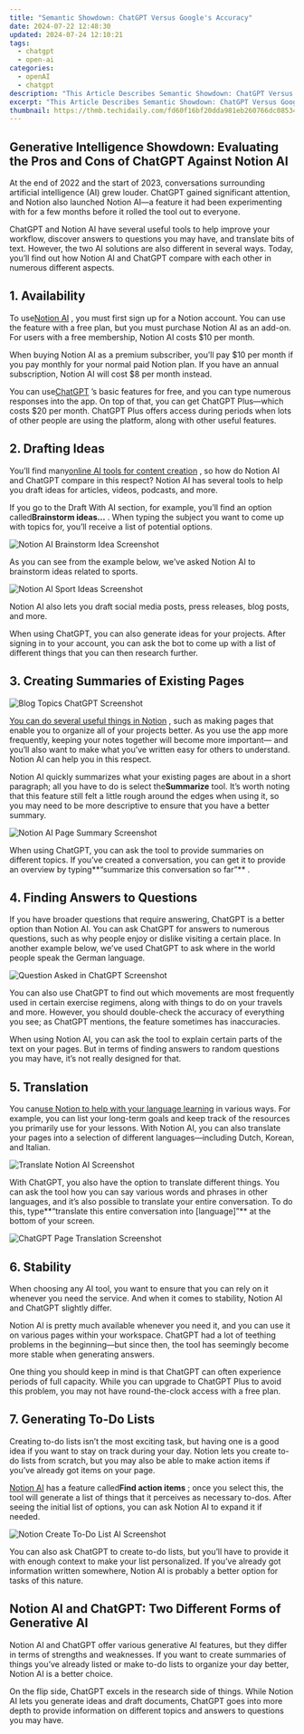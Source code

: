 ```yaml
---
title: "Semantic Showdown: ChatGPT Versus Google's Accuracy"
date: 2024-07-22 12:48:30
updated: 2024-07-24 12:10:21
tags:
  - chatgpt
  - open-ai
categories:
  - openAI
  - chatgpt
description: "This Article Describes Semantic Showdown: ChatGPT Versus Google's Accuracy"
excerpt: "This Article Describes Semantic Showdown: ChatGPT Versus Google's Accuracy"
thumbnail: https://thmb.techidaily.com/fd60f16bf20dda981eb260766dc085349ba6360b3659bdf5766d705fbc85be65.jpg
---
```


## Generative Intelligence Showdown: Evaluating the Pros and Cons of ChatGPT Against Notion AI

 At the end of 2022 and the start of 2023, conversations surrounding artificial intelligence (AI) grew louder. ChatGPT gained significant attention, and Notion also launched Notion AI—a feature it had been experimenting with for a few months before it rolled the tool out to everyone.

 ChatGPT and Notion AI have several useful tools to help improve your workflow, discover answers to questions you may have, and translate bits of text. However, the two AI solutions are also different in several ways. Today, you’ll find out how Notion AI and ChatGPT compare with each other in numerous different aspects.

## 1\. Availability

 To use[Notion AI](https://www.notion.so/product/ai) , you must first sign up for a Notion account. You can use the feature with a free plan, but you must purchase Notion AI as an add-on. For users with a free membership, Notion AI costs $10 per month.

 When buying Notion AI as a premium subscriber, you’ll pay $10 per month if you pay monthly for your normal paid Notion plan. If you have an annual subscription, Notion AI will cost $8 per month instead.

 You can use[ChatGPT](https://chat.openai.com/) ’s basic features for free, and you can type numerous responses into the app. On top of that, you can get ChatGPT Plus—which costs $20 per month. ChatGPT Plus offers access during periods when lots of other people are using the platform, along with other useful features.

## 2\. Drafting Ideas

 You’ll find many[online AI tools for content creation](https://www.makeuseof.com/best-online-ai-tools-content-creation/) , so how do Notion AI and ChatGPT compare in this respect? Notion AI has several tools to help you draft ideas for articles, videos, podcasts, and more.

 If you go to the Draft With AI section, for example, you’ll find an option called**Brainstorm ideas...** . When typing the subject you want to come up with topics for, you’ll receive a list of potential options.

![Notion AI Brainstorm Idea Screenshot](https://static1.makeuseofimages.com/wordpress/wp-content/uploads/2023/04/notion-ai-brainstorm-idea.jpg)

 As you can see from the example below, we’ve asked Notion AI to brainstorm ideas related to sports.

![Notion AI Sport Ideas Screenshot](https://static1.makeuseofimages.com/wordpress/wp-content/uploads/2023/04/notion-ai-sport-ideas.jpg)

 Notion AI also lets you draft social media posts, press releases, blog posts, and more.

 When using ChatGPT, you can also generate ideas for your projects. After signing in to your account, you can ask the bot to come up with a list of different things that you can then research further.

## 3\. Creating Summaries of Existing Pages

![Blog Topics ChatGPT Screenshot](https://static1.makeuseofimages.com/wordpress/wp-content/uploads/2023/04/blog-topics-chatgpt.jpg)

[You can do several useful things in Notion](https://www.makeuseof.com/useful-things-to-do-notion/) , such as making pages that enable you to organize all of your projects better. As you use the app more frequently, keeping your notes together will become more important— and you’ll also want to make what you’ve written easy for others to understand. Notion AI can help you in this respect.

 Notion AI quickly summarizes what your existing pages are about in a short paragraph; all you have to do is select the**Summarize** tool. It’s worth noting that this feature still felt a little rough around the edges when using it, so you may need to be more descriptive to ensure that you have a better summary.

![Notion AI Page Summary Screenshot](https://static1.makeuseofimages.com/wordpress/wp-content/uploads/2023/04/notion-ai-page-summary.jpg)

 When using ChatGPT, you can ask the tool to provide summaries on different topics. If you’ve created a conversation, you can get it to provide an overview by typing**“summarize this conversation so far”** .

## 4\. Finding Answers to Questions

 If you have broader questions that require answering, ChatGPT is a better option than Notion AI. You can ask ChatGPT for answers to numerous questions, such as why people enjoy or dislike visiting a certain place. In another example below, we’ve used ChatGPT to ask where in the world people speak the German language.

![Question Asked in ChatGPT Screenshot](https://static1.makeuseofimages.com/wordpress/wp-content/uploads/2023/04/question-asked-in-chatgpt.jpeg)

 You can also use ChatGPT to find out which movements are most frequently used in certain exercise regimens, along with things to do on your travels and more. However, you should double-check the accuracy of everything you see; as ChatGPT mentions, the feature sometimes has inaccuracies.

 When using Notion AI, you can ask the tool to explain certain parts of the text on your pages. But in terms of finding answers to random questions you may have, it’s not really designed for that.

## 5\. Translation

 You can[use Notion to help with your language learning](https://www.makeuseof.com/use-notion-learn-language/) in various ways. For example, you can list your long-term goals and keep track of the resources you primarily use for your lessons. With Notion AI, you can also translate your pages into a selection of different languages—including Dutch, Korean, and Italian.

![Translate Notion AI Screenshot](https://static1.makeuseofimages.com/wordpress/wp-content/uploads/2023/04/translate-notion-ai.jpg)

 With ChatGPT, you also have the option to translate different things. You can ask the tool how you can say various words and phrases in other languages, and it’s also possible to translate your entire conversation. To do this, type**“translate this entire conversation into \[language\]”** at the bottom of your screen.

![ChatGPT Page Translation Screenshot](https://static1.makeuseofimages.com/wordpress/wp-content/uploads/2023/04/chatgpt-page-translation.jpg)

## 6\. Stability

 When choosing any AI tool, you want to ensure that you can rely on it whenever you need the service. And when it comes to stability, Notion AI and ChatGPT slightly differ.

 Notion AI is pretty much available whenever you need it, and you can use it on various pages within your workspace. ChatGPT had a lot of teething problems in the beginning—but since then, the tool has seemingly become more stable when generating answers.

 One thing you should keep in mind is that ChatGPT can often experience periods of full capacity. While you can upgrade to ChatGPT Plus to avoid this problem, you may not have round-the-clock access with a free plan.

## 7\. Generating To-Do Lists

 Creating to-do lists isn’t the most exciting task, but having one is a good idea if you want to stay on track during your day. Notion lets you create to-do lists from scratch, but you may also be able to make action items if you’ve already got items on your page.

[Notion AI](https://www.makeuseof.com/what-is-notion-ai-improve-productivity/) has a feature called**Find action items** ; once you select this, the tool will generate a list of things that it perceives as necessary to-dos. After seeing the initial list of options, you can ask Notion AI to expand it if needed.

![Notion Create To-Do List AI Screenshot](https://static1.makeuseofimages.com/wordpress/wp-content/uploads/2023/04/notion-create-to-do-list-ai.jpg)

 You can also ask ChatGPT to create to-do lists, but you’ll have to provide it with enough context to make your list personalized. If you’ve already got information written somewhere, Notion AI is probably a better option for tasks of this nature.

## Notion AI and ChatGPT: Two Different Forms of Generative AI

 Notion AI and ChatGPT offer various generative AI features, but they differ in terms of strengths and weaknesses. If you want to create summaries of things you’ve already listed or make to-do lists to organize your day better, Notion AI is a better choice.

 On the flip side, ChatGPT excels in the research side of things. While Notion AI lets you generate ideas and draft documents, ChatGPT goes into more depth to provide information on different topics and answers to questions you may have.


<ins class="adsbygoogle"
     style="display:block"
     data-ad-format="autorelaxed"
     data-ad-client="ca-pub-7571918770474297"
     data-ad-slot="1223367746"></ins>



<ins class="adsbygoogle"
     style="display:block"
     data-ad-client="ca-pub-7571918770474297"
     data-ad-slot="8358498916"
     data-ad-format="auto"
     data-full-width-responsive="true"></ins>
